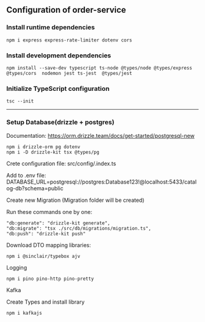 ## Configuration of order-service

### Install runtime dependencies

```
npm i express express-rate-limiter dotenv cors
```

### Install development dependencies

```
npm install --save-dev typescript ts-node @types/node @types/express @types/cors  nodemon jest ts-jest  @types/jest
```

### Initialize TypeScript configuration

```
tsc --init
```

---

### Setup Database(drizzle + postgres)

Documentation: https://orm.drizzle.team/docs/get-started/postgresql-new

```
npm i drizzle-orm pg dotenv
npm i -D drizzle-kit tsx @types/pg
```

Crete configuration file: src/config/.index.ts

Add to .env file: DATABASE_URL=postgresql://postgres:Database123!@localhost:5433/catalog-db?schema=public

Create new Migration (Migration folder will be created)

Run these commands one by one:

```
"db:generate": "drizzle-kit generate",
"db:migrate": "tsx ./src/db/migrations/migration.ts",
"db:push": "drizzle-kit push"
```

Download DTO mapping libraries:

```
npm i @sinclair/typebox ajv
```

Logging

```
npm i pino pino-http pino-pretty
```

Kafka

Create Types and install library

```
npm i kafkajs
```
